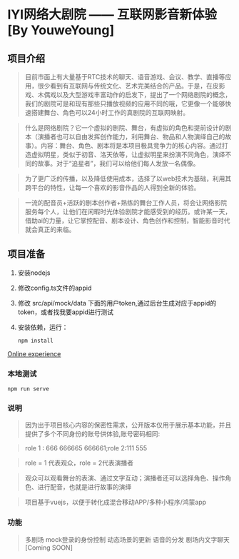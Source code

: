 # IYI网络大剧院 —— 互联网影音新体验[By YouweYoung]

## 项目介绍
>目前市面上有大量基于RTC技术的聊天、语音游戏、会议、教学、直播等应用，很少看到有互联网与传统文化、艺术完美结合的产品。于是，在皮影戏、木偶戏以及大型游戏丰富动作的启发下，提出了一个网络剧院的概念，我们的剧院可是和现有那些只播放视频的应用不同的哦，它更像一个能够快速搭建舞台、角色可以24小时工作的真剧院的互联网映射。

>什么是网络剧院？它一个虚拟的剧院、舞台，有虚拟的角色和提前设计的剧本（演播者也可以自由发挥创作能力，利用舞台、物品和人物演绎自己的故事）。内容：舞台、角色、剧本将是本项目极具竞争力的核心内容。通过打造虚拟明星，类似于初音、洛天依等，让虚拟明星来扮演不同角色，演绎不同的故事。对于“追星者”，我们可以给他们每人发放一名偶像。

>为了更广泛的传播，以及降低使用成本，选择了以web技术为基础，利用其跨平台的特性，让每一个喜欢的影音作品的人得到全新的体验。

>一流的配音员+活跃的剧本创作者+熟练的舞台工作人员，将会让网络影院服务每个人，让他们在闲暇时光体验剧院才能感受到的经历。或许某一天，借助ai的力量，让它掌控配音、剧本设计、角色创作和控制，智能影音时代就会真正的来临。

## 项目准备
1. 安装nodejs

2. 修改config.ts文件的appid

3. 修改 src/api/mock/data 下面的用户token,通过后台生成对应于appid的token，或者找我要appid进行测试

4. 安装依赖，运行：
    ```
    npm install
    ```
[Online experience](https://fsmea.yuhj.fun)

### 本地测试
```
npm run serve
```

### 说明

>因为出于项目核心内容的保密性需求，公开版本仅用于展示基本功能，并且提供了多个不同身份的账号供体验,账号密码相同:

> role 1 : 666 666665 666661;role 2:111 555

>role = 1 代表观众，role = 2代表演播者

>观众可以观看舞台的表演、通过文字互动；演播者还可以选择角色、操作角色、进行配音，也就是进行故事的演绎

>项目基于vuejs，以便于转化成混合移动APP/多种小程序/鸿蒙app

### 功能
>多剧场
>mock登录的身份控制
>动态场景的更新
>语音的分发
>剧场内文字聊天 [Coming SOON]
